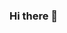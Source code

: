 ### Hi there 👋

<!--
**muedxcom/muedxcom** is a ✨ _special_ ✨ repository because its `README.md` (this file) appears on your GitHub profile.

هل أنت من أعضاء موقع موديكس muedx.com :

- 🔭 I’m currently working on ...
- 🌱 I’m currently learning ...
- 👯 I’m looking to collaborate on ...
- 🤔 I’m looking for help with ...
- 💬 Ask me about ...
- 📫 How to reach me: ...
- 😄 Pronouns: ...
- ⚡ Fun fact: ...
-->
